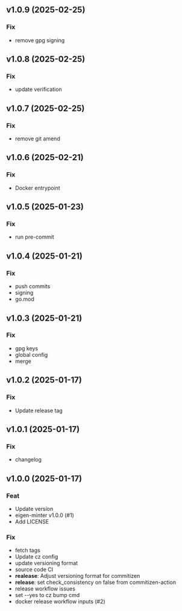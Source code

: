 ## v1.0.9 (2025-02-25)

### Fix

- remove gpg signing

## v1.0.8 (2025-02-25)

### Fix

- update verification

## v1.0.7 (2025-02-25)

### Fix

- remove git amend

## v1.0.6 (2025-02-21)

### Fix

- Docker entrypoint

## v1.0.5 (2025-01-23)

### Fix

- run pre-commit

## v1.0.4 (2025-01-21)

### Fix

- push commits
- signing
- go.mod

## v1.0.3 (2025-01-21)

### Fix

- gpg keys
- global config
- merge

## v1.0.2 (2025-01-17)

### Fix

- Update release tag

## v1.0.1 (2025-01-17)

### Fix

- changelog

## v1.0.0 (2025-01-17)

### Feat

- Update version
- eigen-minter v1.0.0  (#1)
- Add LICENSE

### Fix

- fetch tags
- Update cz config
- update versioning format
- source code CI
- **realease**: Adjust versioning format for commitizen
- **release**: set check_consistency on false from commitizen-action
- release workflow issues
- set --yes to cz bump cmd
- docker release workflow inputs (#2)
